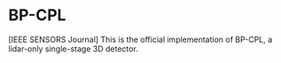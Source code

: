 # BP-CPL
[IEEE SENSORS Journal] This is the official implementation of BP-CPL, a lidar-only single-stage 3D detector.
